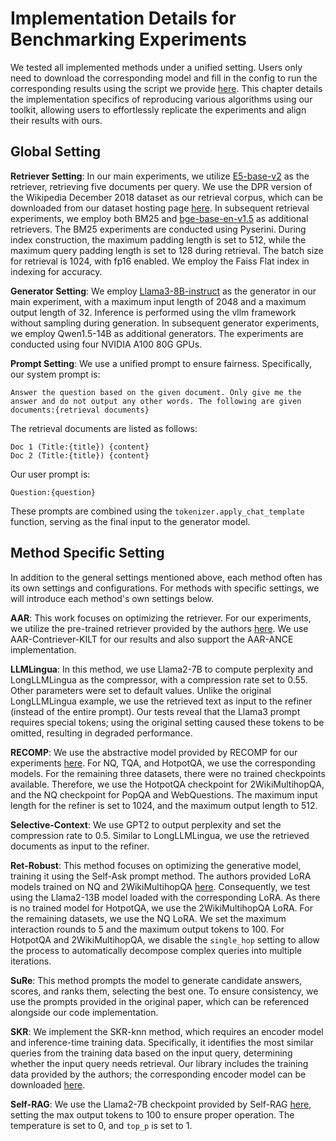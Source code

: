 # Implementation Details for Benchmarking Experiments

We tested all implemented methods under a unified setting. Users only need to download the corresponding model and fill in the config to run the corresponding results using the script we provide [here](https://github.com/RUC-NLPIR/FlashRAG/blob/main/examples/methods/run_exp.py). This chapter details the implementation specifics of reproducing various algorithms using our toolkit, allowing users to effortlessly replicate the experiments and align their results with ours.

## Global Setting

**Retriever Setting**: In our main experiments, we utilize [E5-base-v2](https://huggingface.co/intfloat/e5-base-v2) as the retriever, retrieving five documents per query. We use the DPR version of the Wikipedia December 2018 dataset as our retrieval corpus, which can be downloaded from our dataset hosting page [here](https://huggingface.co/datasets/ignore/FlashRAG_datasets). 
In subsequent retrieval experiments, we employ both BM25 and [bge-base-en-v1.5](https://huggingface.co/BAAI/bge-base-en-v1.5) as additional retrievers. The BM25 experiments are conducted using Pyserini. During index construction, the maximum padding length is set to 512, while the maximum query padding length is set to 128 during retrieval. The batch size for retrieval is 1024, with fp16 enabled. We employ the Faiss Flat index in indexing for accuracy.

**Generator Setting**: We employ [Llama3-8B-instruct](https://huggingface.co/meta-llama/Meta-Llama-3-8B-Instruct) as the generator in our main experiment, with a maximum input length of 2048 and a maximum output length of 32. Inference is performed using the vllm framework without sampling during generation. In subsequent generator experiments, we employ Qwen1.5-14B as additional generators. The experiments are conducted using four NVIDIA A100 80G GPUs.

**Prompt Setting**: We use a unified prompt to ensure fairness. Specifically, our system prompt is:

```
Answer the question based on the given document. Only give me the answer and do not output any other words. The following are given documents:{retrieval documents}
```
The retrieval documents are listed as follows:
```
Doc 1 (Title:{title}) {content} 
Doc 2 (Title:{title}) {content}
```
Our user prompt is:
```
Question:{question}
```
These prompts are combined using the `tokenizer.apply_chat_template` function, serving as the final input to the generator model.

## Method Specific Setting

In addition to the general settings mentioned above, each method often has its own settings and configurations. For methods with specific settings, we will introduce each method's own settings below.

**AAR**: This work focuses on optimizing the retriever. For our experiments, we utilize the pre-trained retriever provided by the authors [here](https://huggingface.co/OpenMatch/AAR-Contriever-KILT). We use AAR-Contriever-KILT for our results and also support the AAR-ANCE implementation.

**LLMLingua**: In this method, we use Llama2-7B to compute perplexity and LongLLMLingua as the compressor, with a compression rate set to 0.55. Other parameters were set to default values. Unlike the original LongLLMLingua example, we use the retrieved text as input to the refiner (instead of the entire prompt). Our tests reveal that the Llama3 prompt requires special tokens; using the original setting caused these tokens to be omitted, resulting in degraded performance.

**RECOMP**: We use the abstractive model provided by RECOMP for our experiments [here](https://huggingface.co/fangyuan). For NQ, TQA, and HotpotQA, we use the corresponding models. For the remaining three datasets, there were no trained checkpoints available. Therefore, we use the HotpotQA checkpoint for 2WikiMultihopQA, and the NQ checkpoint for PopQA and WebQuestions. The maximum input length for the refiner is set to 1024, and the maximum output length to 512.

**Selective-Context**: We use GPT2 to output perplexity and set the compression rate to 0.5. Similar to LongLLMLingua, we use the retrieved documents as input to the refiner.

**Ret-Robust**: This method focuses on optimizing the generative model, training it using the Self-Ask prompt method. The authors provided LoRA models trained on NQ and 2WikiMultihopQA [here](https://huggingface.co/Ori/llama-2-13b-peft-nq-retrobust). Consequently, we test using the Llama2-13B model loaded with the corresponding LoRA. As there is no trained model for HotpotQA, we use the 2WikiMultihopQA LoRA. For the remaining datasets, we use the NQ LoRA. We set the maximum interaction rounds to 5 and the maximum output tokens to 100. For HotpotQA and 2WikiMultihopQA, we disable the `single_hop` setting to allow the process to automatically decompose complex queries into multiple iterations.

**SuRe**: This method prompts the model to generate candidate answers, scores, and ranks them, selecting the best one. To ensure consistency, we use the prompts provided in the original paper, which can be referenced alongside our code implementation.

**SKR**: We implement the SKR-knn method, which requires an encoder model and inference-time training data. Specifically, it identifies the most similar queries from the training data based on the input query, determining whether the input query needs retrieval. Our library includes the training data provided by the authors; the corresponding encoder model can be downloaded [here](https://huggingface.co/princeton-nlp/sup-simcse-bert-base-uncased).

**Self-RAG**: We use the Llama2-7B checkpoint provided by Self-RAG [here](https://huggingface.co/selfrag/selfrag_llama2_7b), setting the max output tokens to 100 to ensure proper operation. The temperature is set to 0, and `top_p` is set to 1.
